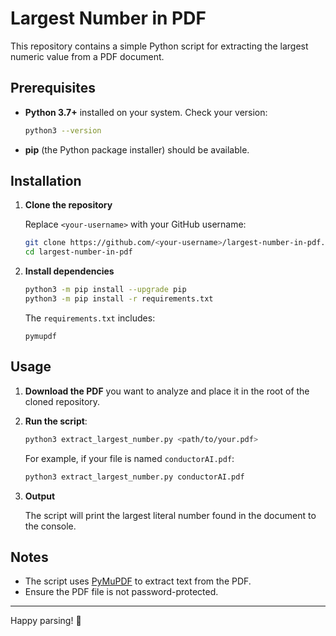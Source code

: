 # Largest Number in PDF

This repository contains a simple Python script for extracting the largest numeric value from a PDF document.

## Prerequisites

- **Python 3.7+** installed on your system. Check your version:
  ```bash
  python3 --version
  ```
- **pip** (the Python package installer) should be available.

## Installation

1. **Clone the repository**

   Replace `<your-username>` with your GitHub username:
   ```bash
   git clone https://github.com/<your-username>/largest-number-in-pdf.git
   cd largest-number-in-pdf
   ```

2. **Install dependencies**
   ```bash
   python3 -m pip install --upgrade pip
   python3 -m pip install -r requirements.txt
   ```

   The `requirements.txt` includes:
   ```text
   pymupdf
   ```

## Usage

1. **Download the PDF** you want to analyze and place it in the root of the cloned repository.

2. **Run the script**:
   ```bash
   python3 extract_largest_number.py <path/to/your.pdf>
   ```

   For example, if your file is named `conductorAI.pdf`:
   ```bash
   python3 extract_largest_number.py conductorAI.pdf
   ```

3. **Output**

   The script will print the largest literal number found in the document to the console.

## Notes

- The script uses [PyMuPDF]((https://pymupdf.readthedocs.io/en/latest/)) to extract text from the PDF.
- Ensure the PDF file is not password-protected.

---

Happy parsing! 🎉

